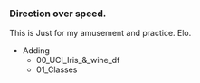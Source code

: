 ### Direction over speed.

This is Just for my amusement and practice.
Elo.

- Adding
  * 00_UCI_Iris_&_wine_df
  * 01_Classes
